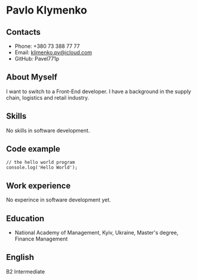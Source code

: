 # Pavlo Klymenko
## Contacts
* Phone: +380 73 388 77 77
* Email: klimenko.pv@icloud.com
* GitHub: Pavel771p

## About Myself
I want to switch to a Front-End developer. I have a background in the supply chain, logistics and retail industry.
## Skills
No skills in software development.
## Code example
```
// the hello world program
console.log('Hello World');
```
## Work experience
No experince in software development yet.
## Education
* National Academy of Management, Kyiv, Ukraine, Master's degree, Finance Management

## English
B2 Intermediate